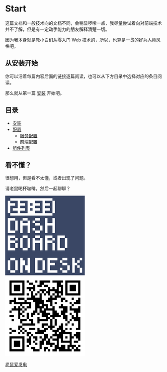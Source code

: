 # Start

这篇文档和一般技术向的文档不同，会稍显啰嗦一点，我尽量尝试着向对前端技术并不了解，但是有一定动手能力的朋友解释清楚一切。

因为我本身就是教小白们从零入门 Web 技术的，所以，也算是一贯的~~好为人师~~风格吧。

## 从安装开始

你可以沿着每篇内容后面的链接逐篇阅读，也可以从下方目录中选择对应的条目阅读。

那么就从第一篇  [安装](./install.md) 开始吧。

## 目录

- [安装](./install.md)
- [配置](./config.md)
  - [服务配置](./server-config.md)
  - [前端配置](./web-config.md)
- [组件列表](./components.md)

## 看不懂？

很想用，但是看不太懂，或者出现了问题。

请老鼠喝杯咖啡，然后一起聊聊？

![Logo](../images/logo-256.png)
![爱发电](../images/afdian-256.png)

[老鼠爱发电](https://afdian.net/@daomishu)
